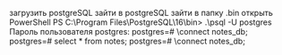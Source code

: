 загрузить postgreSQL
зайти в postgreSQL
зайти в  папку .bin
открыть PowerShell
PS C:\Program Files\PostgreSQL\16\bin> .\psql -U postgres
Пароль пользователя postgres:
postgres=# \connect notes_db;
postgres=# select * from notes;
postgres=# \connect notes_db;


